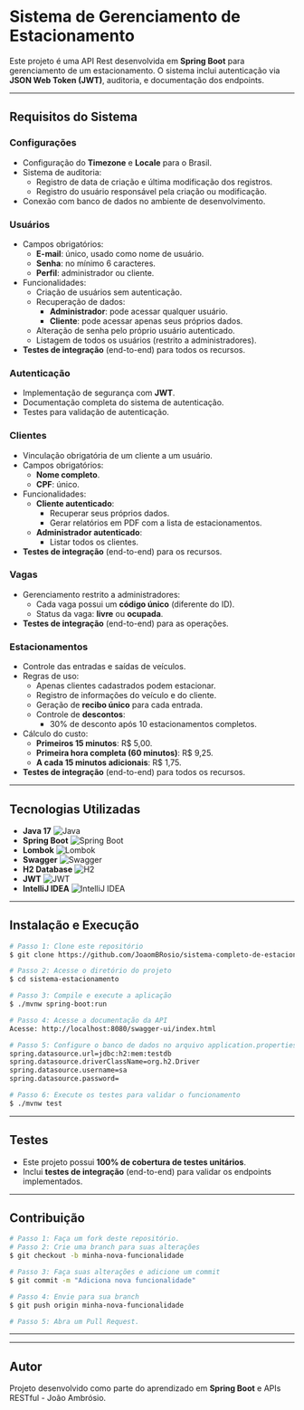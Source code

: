 # Sistema de Gerenciamento de Estacionamento

Este projeto é uma API Rest desenvolvida em **Spring Boot** para gerenciamento de um estacionamento. O sistema inclui autenticação via **JSON Web Token (JWT)**, auditoria, e documentação dos endpoints.

---

## Requisitos do Sistema

### Configurações
- Configuração do **Timezone** e **Locale** para o Brasil.
- Sistema de auditoria:
  - Registro de data de criação e última modificação dos registros.
  - Registro do usuário responsável pela criação ou modificação.
- Conexão com banco de dados no ambiente de desenvolvimento.

### Usuários
- Campos obrigatórios:
  - **E-mail**: único, usado como nome de usuário.
  - **Senha**: no mínimo 6 caracteres.
  - **Perfil**: administrador ou cliente.
- Funcionalidades:
  - Criação de usuários sem autenticação.
  - Recuperação de dados:
    - **Administrador**: pode acessar qualquer usuário.
    - **Cliente**: pode acessar apenas seus próprios dados.
  - Alteração de senha pelo próprio usuário autenticado.
  - Listagem de todos os usuários (restrito a administradores).
- **Testes de integração** (end-to-end) para todos os recursos.

### Autenticação
- Implementação de segurança com **JWT**.
- Documentação completa do sistema de autenticação.
- Testes para validação de autenticação.

### Clientes
- Vinculação obrigatória de um cliente a um usuário.
- Campos obrigatórios:
  - **Nome completo**.
  - **CPF**: único.
- Funcionalidades:
  - **Cliente autenticado**:
    - Recuperar seus próprios dados.
    - Gerar relatórios em PDF com a lista de estacionamentos.
  - **Administrador autenticado**:
    - Listar todos os clientes.
- **Testes de integração** (end-to-end) para os recursos.

### Vagas
- Gerenciamento restrito a administradores:
  - Cada vaga possui um **código único** (diferente do ID).
  - Status da vaga: **livre** ou **ocupada**.
- **Testes de integração** (end-to-end) para as operações.

### Estacionamentos
- Controle das entradas e saídas de veículos.
- Regras de uso:
  - Apenas clientes cadastrados podem estacionar.
  - Registro de informações do veículo e do cliente.
  - Geração de **recibo único** para cada entrada.
  - Controle de **descontos**:
    - 30% de desconto após 10 estacionamentos completos.
- Cálculo do custo:
  - **Primeiros 15 minutos**: R$ 5,00.
  - **Primeira hora completa (60 minutos)**: R$ 9,25.
  - **A cada 15 minutos adicionais**: R$ 1,75.
- **Testes de integração** (end-to-end) para todos os recursos.

---

## Tecnologias Utilizadas
- **Java 17** ![Java](https://img.shields.io/badge/Java-17-007396?logo=java)
- **Spring Boot** ![Spring Boot](https://img.shields.io/badge/Spring%20Boot-2.5.4-6DB33F?logo=spring-boot)
- **Lombok** ![Lombok](https://img.shields.io/badge/Lombok-1.18.20-FF6347?logo=lombok)
- **Swagger** ![Swagger](https://img.shields.io/badge/Swagger-3.0-85EA2D?logo=swagger)
- **H2 Database** ![H2](https://img.shields.io/badge/H2-1.4.200-003545?logo=h2)
- **JWT** ![JWT](https://img.shields.io/badge/JWT-0.9.1-000000?logo=json-web-tokens)
- **IntelliJ IDEA** ![IntelliJ IDEA](https://img.shields.io/badge/IntelliJ%20IDEA-2021.2-000000?logo=intellij-idea)

---

## Instalação e Execução

```bash
# Passo 1: Clone este repositório
$ git clone https://github.com/JoaomBRosio/sistema-completo-de-estacionamento.git

# Passo 2: Acesse o diretório do projeto
$ cd sistema-estacionamento

# Passo 3: Compile e execute a aplicação
$ ./mvnw spring-boot:run

# Passo 4: Acesse a documentação da API
Acesse: http://localhost:8080/swagger-ui/index.html

# Passo 5: Configure o banco de dados no arquivo application.properties, se necessário
spring.datasource.url=jdbc:h2:mem:testdb
spring.datasource.driverClassName=org.h2.Driver
spring.datasource.username=sa
spring.datasource.password=

# Passo 6: Execute os testes para validar o funcionamento
$ ./mvnw test
```

---

## Testes
- Este projeto possui **100% de cobertura de testes unitários**.
- Inclui **testes de integração** (end-to-end) para validar os endpoints implementados.

---

## Contribuição
```bash
# Passo 1: Faça um fork deste repositório.
# Passo 2: Crie uma branch para suas alterações
$ git checkout -b minha-nova-funcionalidade

# Passo 3: Faça suas alterações e adicione um commit
$ git commit -m "Adiciona nova funcionalidade"

# Passo 4: Envie para sua branch
$ git push origin minha-nova-funcionalidade

# Passo 5: Abra um Pull Request.
```

---

---

## Autor
Projeto desenvolvido como parte do aprendizado em **Spring Boot** e APIs RESTful - João Ambrósio.
